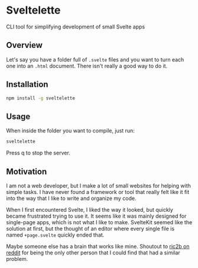 # Sveltelette

CLI tool for simplifying development of small Svelte apps

## Overview

Let's say you have a folder full of `.svelte` files and you want to turn each one
into an `.html` document. There isn't really a good way to do it.

## Installation

```bash
npm install -g sveltelette
```

## Usage

When inside the folder you want to compile, just run:

```bash
sveltelette
```

Press q to stop the server.

## Motivation

I am not a web developer, but I make a lot of small websites for helping with simple tasks.
I have never found a framework or tool that really felt like it fit into the way that
I like to write and organize my code.

When I first encountered Svelte, I liked the way it looked, but quickly became frustrated
trying to use it. It seems like it was mainly designed for single-page apps, which is not
what I like to make. SvelteKit seemed like the solution at first, but the thought of an
editor where every single file is named `+page.svelte` quickly ended that.

Maybe someone else has a brain that works like mine. Shoutout to 
[ric2b on reddit](https://old.reddit.com/r/sveltejs/comments/gli0iq/multipage_apps_with_svelte_or_how_to_have/) 
for being the only other person that I could find that had a similar problem.

